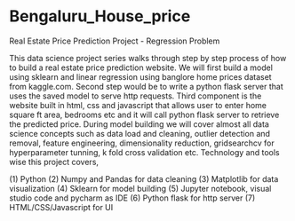 # Bengaluru_House_price
Real Estate Price Prediction Project  - Regression Problem 

This data science project series walks through step by step process of how to build a real estate price prediction website. We will first build a model using sklearn and linear regression using banglore home prices dataset from kaggle.com. Second step would be to write a python flask server that uses the saved model to serve http requests. Third component is the website built in html, css and javascript that allows user to enter home square ft area, bedrooms etc and it will call python flask server to retrieve the predicted price. During model building we will cover almost all data science concepts such as data load and cleaning, outlier detection and removal, feature engineering, dimensionality reduction, gridsearchcv for hyperparameter tunning, k fold cross validation etc. Technology and tools wise this project covers,

(1)  Python
(2)  Numpy and Pandas for data cleaning
(3)  Matplotlib for data visualization
(4)  Sklearn for model building
(5)  Jupyter notebook, visual studio code and pycharm as IDE
(6)  Python flask for http server
(7)  HTML/CSS/Javascript for UI
